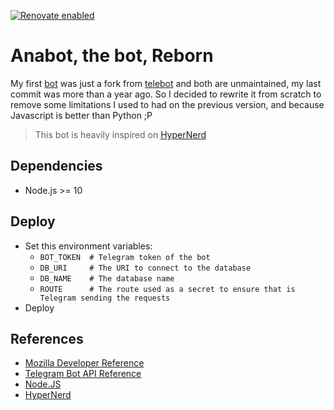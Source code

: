 [![Renovate enabled](https://img.shields.io/badge/renovate-enabled-brightgreen.svg)](https://renovatebot.com/)

Anabot, the bot, Reborn
======

My first [bot](https://github.com/anaboth/Anabot) was just a fork from [telebot](https://github.com/yukuku/telebot) and both are unmaintained, my last commit was more than a year ago. So I decided to rewrite it from scratch to remove some limitations I used to had on the previous version, and because Javascript is better than Python ;P

> This bot is heavily inspired on [HyperNerd](https://github.com/tsoding/HyperNerd)

Dependencies
------

- Node.js >= 10

Deploy
------

- Set this environment variables:
  - `BOT_TOKEN  # Telegram token of the bot`
  - `DB_URI     # The URI to connect to the database`
  - `DB_NAME    # The database name`
  - `ROUTE      # The route used as a secret to ensure that is Telegram sending the requests`
- Deploy

References
------

- [Mozilla Developer Reference](https://developer.mozilla.org/en-US/)
- [Telegram Bot API Reference](https://core.telegram.org/bots/api)
- [Node.JS](https://nodejs.org/en/)
- [HyperNerd](https://github.com/tsoding/HyperNerd)
